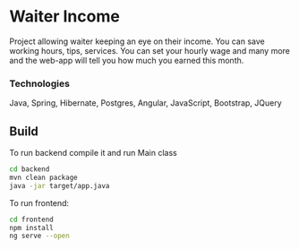 # Waiter Income

Project allowing waiter keeping an eye on their income.
You can save working hours, tips, services. You can set your
hourly wage and many more and the web-app will tell you how much you
earned this month.

### Technologies 
Java, Spring, Hibernate, Postgres, Angular, JavaScript, Bootstrap, JQuery

## Build

To run backend compile it and run Main class

```sh
cd backend
mvn clean package
java -jar target/app.java
```

To run frontend:


```sh
cd frontend
npm install
ng serve --open
```
